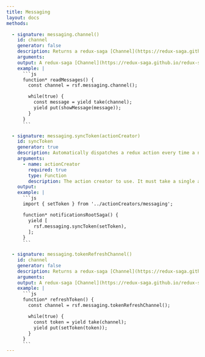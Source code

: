 ```yaml
---
title: Messaging
layout: docs
methods:

  - signature: messaging.channel()
    id: channel
    generator: false
    description: Returns a redux-saga [Channel](https://redux-saga.github.io/redux-saga/docs/advanced/Channels.html) which emits for every message received.
    arguments:
    output: A redux-saga [Channel](https://redux-saga.github.io/redux-saga/docs/advanced/Channels.html) which emits for every message received.
    example: |
      ```js
      function* readMessages() {
        const channel = rsf.messaging.channel();

        while(true) {
          const message = yield take(channel);
          yield put(showMessage(message));
        }
      }
      ```

  - signature: messaging.syncToken(actionCreator)
    id: syncToken
    generator: true
    description: Automatically dispatches a redux action every time a new registration token is received.
    arguments:
      - name: actionCreator
        required: true
        type: Function
        description: The action creator to use. It must take a single argument being the new registration token.
    output:
    example: |
      ```js
      import { setToken } from '../actionCreators/messaging';

      function* notificationsRootSaga() {
        yield [
          rsf.messaging.syncToken(setToken),
        ];
      }
      ```

  - signature: messaging.tokenRefreshChannel()
    id: channel
    generator: false
    description: Returns a redux-saga [Channel](https://redux-saga.github.io/redux-saga/docs/advanced/Channels.html) which emits every time the registration token is refreshed.
    arguments:
    output: A redux-saga [Channel](https://redux-saga.github.io/redux-saga/docs/advanced/Channels.html) which emits every time the registration token is refreshed.
    example: |
      ```js
      function* refreshToken() {
        const channel = rsf.messaging.tokenRefreshChannel();

        while(true) {
          const token = yield take(channel);
          yield put(setToken(token));
        }
      }
      ```
---
```

